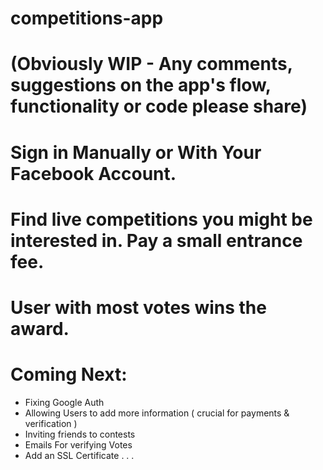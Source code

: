 # competitions-app
# (Obviously WIP - Any comments, suggestions on the app's flow, functionality or code please share)

# Sign in Manually or With Your Facebook Account.

# Find live competitions you might be interested in. Pay a small entrance fee.
# User with most votes wins the award.


# Coming Next:
- Fixing Google Auth
- Allowing Users to add more information ( crucial for payments & verification )
- Inviting friends to contests
- Emails For verifying Votes
- Add an SSL Certificate
. . . 
